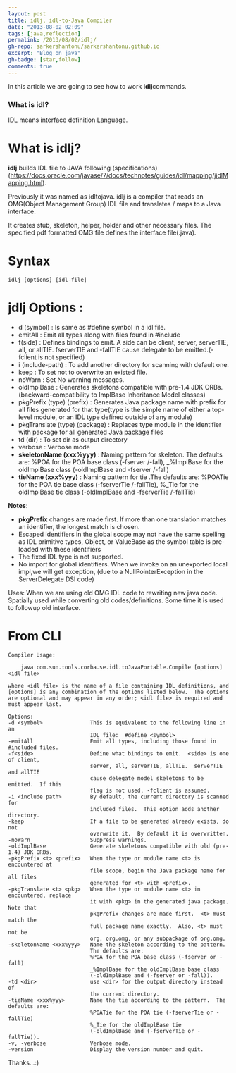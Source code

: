 ```yaml
---
layout: post
title: idlj, idl-to-Java Compiler
date: "2013-08-02 02:09"
tags: [java,reflection]
permalink: /2013/08/02/idlj/
gh-repo: sarkershantonu/sarkershantonu.github.io
excerpt: "Blog on java"
gh-badge: [star,follow]
comments: true
---
```

In this article we are going to see how to work **idlj**commands.

### What is idl?
IDL means interface definition Language.

# What is idlj?
**idlj** builds IDL file to JAVA following (specifications)(https://docs.oracle.com/javase/7/docs/technotes/guides/idl/mapping/jidlMapping.html). 

Previously it was named as idltojava. idlj is a compiler that reads an OMG(Object Management Group) IDL file and translates / maps to a Java interface. 

It creates stub, skeleton, helper, holder and other necessary files. The specified pdf formatted OMG  file defines the interface file(.java).

# Syntax

    idlj [options] [idl-file]
    

# jdlj Options : 
- d (symbol) : Is same as #define symbol in a idl file. 
- emitAll : Emit all types along with files found in #include 
- f(side) : Defines bindings to emit. A side can be client, server, serverTIE, all, or allTIE. fserverTIE and -fallTIE cause delegate to be emitted.(-fclient is not specified)
- i (include-path) : To add another directory for scanning with default one. 
- keep : To set not to overwrite an existed file.
- noWarn : Set No warning messages.
- oldImplBase : Generates skeletons compatible with pre-1.4 JDK ORBs.(backward-compatibility to  ImplBase Inheritance Model classes)
- pkgPrefix (type) (prefix) : Generates Java package name with prefix for all files generated for that type(type is the simple name of either a top-level module, or an IDL type defined outside of any module)
- pkgTranslate (type) (package) : Replaces type module in the identifier with package for all generated Java package files
- td (dir) : To set dir as output directory 
- verbose : Verbose mode
- **skeletonName (xxx%yyy)** : Naming pattern for skeleton. The defaults are: %POA for the POA base class (-fserver /-fall), _%ImplBase for the oldImplBase class (-oldImplBase and -fserver /-fall)
- **tieName (xxx%yyy)** : Naming pattern for tie .The defaults are: %POATie for the POA tie base class (-fserverTie /-fallTie), %_Tie for the oldImplBase tie class (-oldImplBase and -fserverTie /-fallTie)

**Notes**:
- **pkgPrefix** changes are made first. If more than one translation matches an identifier, the longest match is chosen.
- Escaped identifiers in the global scope may not have the same spelling as IDL primitive types, Object, or ValueBase as the symbol table is pre-loaded with these identifiers
- The fixed IDL type is not supported.
- No import for global identifiers. When we invoke on an unexported local impl,we will get exception, (due to a NullPointerException in the ServerDelegate DSI code)

Uses: When we are using old OMG IDL code to rewriting new java code. Spatially used while converting old codes/definitions. Some time it is used to followup old interface. 

# From CLI 

    Compiler Usage:
    
        java com.sun.tools.corba.se.idl.toJavaPortable.Compile [options] <idl file>
    
    where <idl file> is the name of a file containing IDL definitions, and
    [options] is any combination of the options listed below.  The options
    are optional and may appear in any order; <idl file> is required and
    must appear last.
    
    Options:
    -d <symbol>               This is equivalent to the following line in an
                              IDL file:  #define <symbol>
    -emitAll                  Emit all types, including those found in #included files.
    -f<side>                  Define what bindings to emit.  <side> is one of client,
                              server, all, serverTIE, allTIE.  serverTIE and allTIE
                              cause delegate model skeletons to be emitted.  If this
                              flag is not used, -fclient is assumed.
    -i <include path>         By default, the current directory is scanned for
                              included files.  This option adds another directory.
    -keep                     If a file to be generated already exists, do not
                              overwrite it.  By default it is overwritten.
    -noWarn                   Suppress warnings.
    -oldImplBase              Generate skeletons compatible with old (pre-1.4) JDK ORBs.
    -pkgPrefix <t> <prefix>   When the type or module name <t> is encountered at
                              file scope, begin the Java package name for all files
                              generated for <t> with <prefix>.
    -pkgTranslate <t> <pkg>   When the type or module name <t> in encountered, replace
                              it with <pkg> in the generated java package.  Note that
                              pkgPrefix changes are made first.  <t> must match the
                              full package name exactly.  Also, <t> must not be
                              org, org.omg, or any subpackage of org.omg.
    -skeletonName <xxx%yyy>   Name the skeleton according to the pattern.
                              The defaults are:
                              %POA for the POA base class (-fserver or -fall)
                              _%ImplBase for the oldImplBase base class
                              (-oldImplBase and (-fserver or -fall)).
    -td <dir>                 use <dir> for the output directory instead of
                              the current directory.
    -tieName <xxx%yyy>        Name the tie according to the pattern.  The defaults are:
                              %POATie for the POA tie (-fserverTie or -fallTie)
                              %_Tie for the oldImplBase tie
                              (-oldImplBase and (-fserverTie or -fallTie)).
    -v, -verbose              Verbose mode.
    -version                  Display the version number and quit.

Thanks...:)    